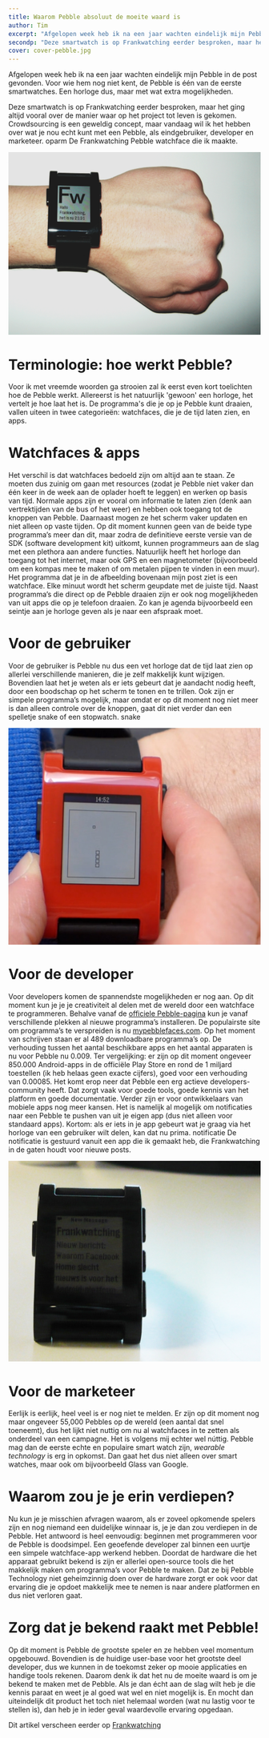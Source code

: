 ```yaml
---
title: Waarom Pebble absoluut de moeite waard is
author: Tim
excerpt: "Afgelopen week heb ik na een jaar wachten eindelijk mijn Pebble in de post gevonden. Voor wie hem nog niet kent, de Pebble is één van de eerste smartwatches. Een horloge dus, maar met wat extra mogelijkheden."
secondp: "Deze smartwatch is op Frankwatching eerder besproken, maar het ging altijd vooral over de manier waar op het project tot leven is gekomen. Crowdsourcing is een geweldig concept, maar vandaag wil ik het hebben over wat je nou echt kunt met een Pebble, als eindgebruiker, developer en marketeer."
cover: cover-pebble.jpg
---
```


Afgelopen week heb ik na een jaar wachten eindelijk mijn Pebble in de post gevonden.
Voor wie hem nog niet kent, de Pebble is één van de eerste smartwatches. Een horloge dus, maar met wat extra mogelijkheden.

Deze smartwatch is op Frankwatching eerder besproken, maar het ging altijd vooral over de manier waar op het project tot leven is gekomen. Crowdsourcing is een geweldig concept, maar vandaag wil ik het hebben over wat je nou echt kunt met een Pebble, als eindgebruiker, developer en marketeer.
oparm
De Frankwatching Pebble watchface die ik maakte.

![De Frankwatching Pebble watchface die ik maakte.](/assets/blog/img/2013-04-29-waarom-pebble-oparm.jpg)

# Terminologie: hoe werkt Pebble?
Voor ik met vreemde woorden ga strooien zal ik eerst even kort toelichten hoe de Pebble werkt. Allereerst is het natuurlijk  'gewoon' een horloge, het vertelt je hoe laat het is.
De programma's die je op je Pebble kunt draaien, vallen uiteen in twee categorieën: watchfaces, die je de tijd laten zien, en apps.

# Watchfaces & apps
Het verschil is dat watchfaces bedoeld zijn om altijd aan te staan. Ze moeten dus zuinig om gaan met resources (zodat je Pebble niet vaker dan één keer in de week aan de oplader hoeft te leggen) en werken op basis van tijd. Normale apps zijn er vooral om informatie te laten zien (denk aan vertrektijden van de bus of het weer) en hebben ook toegang tot de knoppen van Pebble. Daarnaast mogen ze het scherm vaker updaten en niet alleen op vaste tijden.
Op dit moment kunnen geen van de beide type programma’s meer dan dit, maar zodra de definitieve eerste versie van de SDK (software development kit) uitkomt, kunnen programmeurs aan de slag met een plethora aan andere functies. Natuurlijk heeft het horloge dan toegang tot het internet, maar ook GPS en een magnetometer (bijvoorbeeld om een kompas mee te maken of om metalen pijpen te vinden in een muur). Het programma dat je in de afbeelding bovenaan mijn post ziet is een watchface. Elke minuut wordt het scherm geupdate met de juiste tijd.
Naast programma’s die direct op de Pebble draaien zijn er ook nog mogelijkheden van uit apps die op je telefoon draaien. Zo kan je agenda bijvoorbeeld een seintje aan je horloge geven als je naar een afspraak moet.

# Voor de gebruiker
Voor de gebruiker is Pebble nu dus een vet horloge dat de tijd laat zien op allerlei verschillende manieren, die je zelf makkelijk kunt wijzigen. Bovendien laat het je weten als er iets gebeurt dat je aandacht nodig heeft, door een boodschap op het scherm te tonen en te trillen. Ook zijn er simpele programma’s mogelijk, maar omdat er op dit moment nog niet meer is dan alleen controle over de knoppen, gaat dit niet verder dan een spelletje snake of een stopwatch.
snake

![Snake](/assets/blog/img/2013-04-29-waarom-pebble-snake.jpg)

# Voor de developer
Voor developers komen de spannendste mogelijkheden er nog aan. Op dit moment kun je je je creativiteit al delen met de wereld door een watchface te programmeren. Behalve vanaf de [officiele Pebble-pagina](http://getpebble.com) kun je vanaf verschillende plekken al nieuwe programma’s installeren. De populairste site om programma’s te verspreiden is nu [mypebblefaces.com](http://mypebblefaces.com). Op het moment van schrijven staan er al 489 downloadbare programma’s op.
De verhouding tussen het aantal beschikbare apps en het aantal apparaten is nu voor Pebble nu 0.009. Ter vergelijking: er zijn op dit moment ongeveer 850.000 Android-apps in de officiële Play Store en rond de 1 miljard toestellen (ik heb helaas geen exacte cijfers), goed voor een verhouding van 0.00085. Het komt erop neer dat Pebble een erg actieve developers-community heeft. Dat zorgt vaak voor goede tools, goede kennis van het platform en goede documentatie.
Verder zijn er voor ontwikkelaars van mobiele apps nog meer kansen. Het is namelijk al mogelijk om notificaties naar een Pebble te pushen van uit je eigen app (dus niet alleen voor standaard apps). Kortom: als er iets in je app gebeurt wat je graag via het horloge van een gebruiker wilt delen, kan dat nu prima.
notificatie
De notificatie is gestuurd vanuit een app die ik gemaakt heb, die Frankwatching in de gaten houdt voor nieuwe posts.

![De notificatie is gestuurd vanuit een app die ik gemaakt heb, die Frankwatching in de gaten houdt voor nieuwe posts.](/assets/blog/img/2013-04-29-waarom-pebble-notificatie.jpg)

# Voor de marketeer
Eerlijk is eerlijk, heel veel is er nog niet te melden. Er zijn op dit moment nog maar ongeveer 55,000 Pebbles op de wereld (een aantal dat snel toeneemt), dus het lijkt niet nuttig om nu al watchfaces in te zetten als onderdeel van een campagne.
Het is volgens mij echter wel núttig. Pebble mag dan de eerste echte en populaire smart watch zijn, _wearable technology_ is erg in opkomst. Dan gaat het dus niet alleen over smart watches, maar ook om bijvoorbeeld Glass van Google.

# Waarom zou je je erin verdiepen?
Nu kun je je misschien afvragen waarom, als er zoveel opkomende spelers zijn en nog niemand een duidelijke winnaar is, je je dan zou verdiepen in de Pebble. Het antwoord is heel eenvoudig: beginnen met programmeren voor de Pebble is doodsimpel. Een geoefende developer zal binnen een uurtje een simpele watchface-app werkend hebben.
Doordat de hardware die het apparaat gebruikt bekend is zijn er allerlei open-source tools die het makkelijk maken om programma’s voor Pebble te maken. Dat ze bij Pebble Technology niet geheimzinnig doen over de hardware zorgt er ook voor dat ervaring die je opdoet makkelijk mee te nemen is naar andere platformen en dus niet verloren gaat.

# Zorg dat je bekend raakt met Pebble!
Op dit moment is Pebble de grootste speler en ze hebben veel momentum opgebouwd.
Bovendien is de huidige user-base voor het grootste deel developer, dus we kunnen in de toekomst zeker op mooie applicaties en handige tools rekenen. Daarom denk ik dat het nu de moeite waard is om je bekend te maken met de Pebble. Als je dan écht aan de slag wilt heb je die kennis paraat en weet je al goed wat wel en niet mogelijk is.
En mocht dan uiteindelijk dit product het toch niet helemaal worden (wat nu lastig voor te stellen is), dan heb je in ieder geval waardevolle ervaring opgedaan.

Dit artikel verscheen eerder op [Frankwatching](http://www.frankwatching.com/archive/2013/04/29/pebble-de-eerste-smartwatch-de-moeite-waard/)
